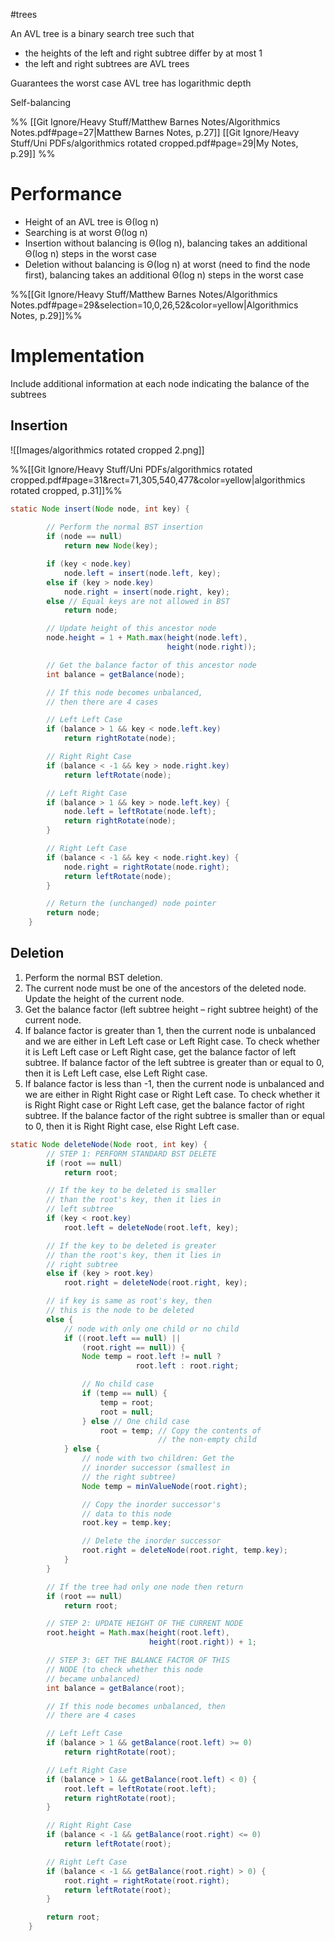 #trees

An AVL tree is a binary search tree such that
- the heights of the left and right subtree differ by at most 1
- the left and right subtrees are AVL trees

Guarantees the worst case AVL tree has logarithmic depth

Self-balancing

%%
[[Git Ignore/Heavy Stuff/Matthew Barnes Notes/Algorithmics Notes.pdf#page=27|Matthew Barnes Notes, p.27]]
[[Git Ignore/Heavy Stuff/Uni PDFs/algorithmics rotated cropped.pdf#page=29|My Notes, p.29]]
%%

# Performance

- Height of an AVL tree is Θ(log n)
- Searching is at worst Θ(log n)
- Insertion without balancing is Θ(log n), balancing takes an additional Θ(log n) steps in the worst case
- Deletion without balancing is Θ(log n) at worst (need to find the node first), balancing takes an additional Θ(log n) steps in the worst case

%%[[Git Ignore/Heavy Stuff/Matthew Barnes Notes/Algorithmics Notes.pdf#page=29&selection=10,0,26,52&color=yellow|Algorithmics Notes, p.29]]%%

# Implementation

Include additional information at each node indicating the balance of the subtrees

## Insertion

![[Images/algorithmics rotated cropped 2.png]]

%%[[Git Ignore/Heavy Stuff/Uni PDFs/algorithmics rotated cropped.pdf#page=31&rect=71,305,540,477&color=yellow|algorithmics rotated cropped, p.31]]%%

```java
static Node insert(Node node, int key) { 
      
        // Perform the normal BST insertion
        if (node == null) 
            return new Node(key); 

        if (key < node.key) 
            node.left = insert(node.left, key); 
        else if (key > node.key) 
            node.right = insert(node.right, key); 
        else // Equal keys are not allowed in BST 
            return node; 

        // Update height of this ancestor node 
        node.height = 1 + Math.max(height(node.left), 
                                   height(node.right)); 

        // Get the balance factor of this ancestor node 
        int balance = getBalance(node); 

        // If this node becomes unbalanced,
        // then there are 4 cases 

        // Left Left Case 
        if (balance > 1 && key < node.left.key) 
            return rightRotate(node); 

        // Right Right Case 
        if (balance < -1 && key > node.right.key) 
            return leftRotate(node); 

        // Left Right Case 
        if (balance > 1 && key > node.left.key) { 
            node.left = leftRotate(node.left); 
            return rightRotate(node); 
        } 

        // Right Left Case 
        if (balance < -1 && key < node.right.key) { 
            node.right = rightRotate(node.right); 
            return leftRotate(node); 
        } 

        // Return the (unchanged) node pointer 
        return node; 
    }
```

## Deletion

1. Perform the normal BST deletion. 
2. The current node must be one of the ancestors of the deleted node. Update the height of the current node. 
3. Get the balance factor (left subtree height – right subtree height) of the current node. 
4. If balance factor is greater than 1, then the current node is unbalanced and we are either in Left Left case or Left Right case. To check whether it is Left Left case or Left Right case, get the balance factor of left subtree. If balance factor of the left subtree is greater than or equal to 0, then it is Left Left case, else Left Right case. 
5. If balance factor is less than -1, then the current node is unbalanced and we are either in Right Right case or Right Left case. To check whether it is Right Right case or Right Left case, get the balance factor of right subtree. If the balance factor of the right subtree is smaller than or equal to 0, then it is Right Right case, else Right Left case.

```java
static Node deleteNode(Node root, int key) {
        // STEP 1: PERFORM STANDARD BST DELETE
        if (root == null)
            return root;

        // If the key to be deleted is smaller 
        // than the root's key, then it lies in 
        // left subtree
        if (key < root.key)
            root.left = deleteNode(root.left, key);

        // If the key to be deleted is greater 
        // than the root's key, then it lies in 
        // right subtree
        else if (key > root.key)
            root.right = deleteNode(root.right, key);

        // if key is same as root's key, then 
        // this is the node to be deleted
        else {
            // node with only one child or no child
            if ((root.left == null) || 
                (root.right == null)) {
                Node temp = root.left != null ? 
                            root.left : root.right;

                // No child case
                if (temp == null) {
                    temp = root;
                    root = null;
                } else // One child case
                    root = temp; // Copy the contents of 
                                 // the non-empty child
            } else {
                // node with two children: Get the 
                // inorder successor (smallest in 
                // the right subtree)
                Node temp = minValueNode(root.right);

                // Copy the inorder successor's 
                // data to this node
                root.key = temp.key;

                // Delete the inorder successor
                root.right = deleteNode(root.right, temp.key);
            }
        }

        // If the tree had only one node then return
        if (root == null)
            return root;

        // STEP 2: UPDATE HEIGHT OF THE CURRENT NODE
        root.height = Math.max(height(root.left), 
                               height(root.right)) + 1;

        // STEP 3: GET THE BALANCE FACTOR OF THIS 
        // NODE (to check whether this node 
        // became unbalanced)
        int balance = getBalance(root);

        // If this node becomes unbalanced, then 
        // there are 4 cases

        // Left Left Case
        if (balance > 1 && getBalance(root.left) >= 0)
            return rightRotate(root);

        // Left Right Case
        if (balance > 1 && getBalance(root.left) < 0) {
            root.left = leftRotate(root.left);
            return rightRotate(root);
        }

        // Right Right Case
        if (balance < -1 && getBalance(root.right) <= 0)
            return leftRotate(root);

        // Right Left Case
        if (balance < -1 && getBalance(root.right) > 0) {
            root.right = rightRotate(root.right);
            return leftRotate(root);
        }

        return root;
    }
```
